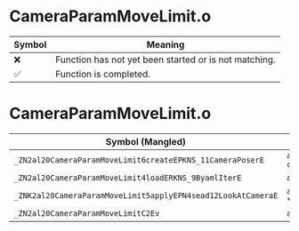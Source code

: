# CameraParamMoveLimit.o
| Symbol | Meaning 
| ------------- | ------------- 
| :x: | Function has not yet been started or is not matching. 
| :white_check_mark: | Function is completed. 


# CameraParamMoveLimit.o
| Symbol (Mangled) | Symbol (Demangled) | Decompiled? |
| ------------- |  ------------- | ------------- |
| `_ZN2al20CameraParamMoveLimit6createEPKNS_11CameraPoserE` | `al::CameraParamMoveLimit::create(al::CameraPoser const*)` | :white_check_mark: |
| `_ZN2al20CameraParamMoveLimit4loadERKNS_9ByamlIterE` | `al::CameraParamMoveLimit::load(al::ByamlIter const&)` | :white_check_mark: |
| `_ZNK2al20CameraParamMoveLimit5applyEPN4sead12LookAtCameraE` | `al::CameraParamMoveLimit::apply(sead::LookAtCamera *)const` | :white_check_mark: |
| `_ZN2al20CameraParamMoveLimitC2Ev` | `al::CameraParamMoveLimit::CameraParamMoveLimit(void)` | :white_check_mark: |
